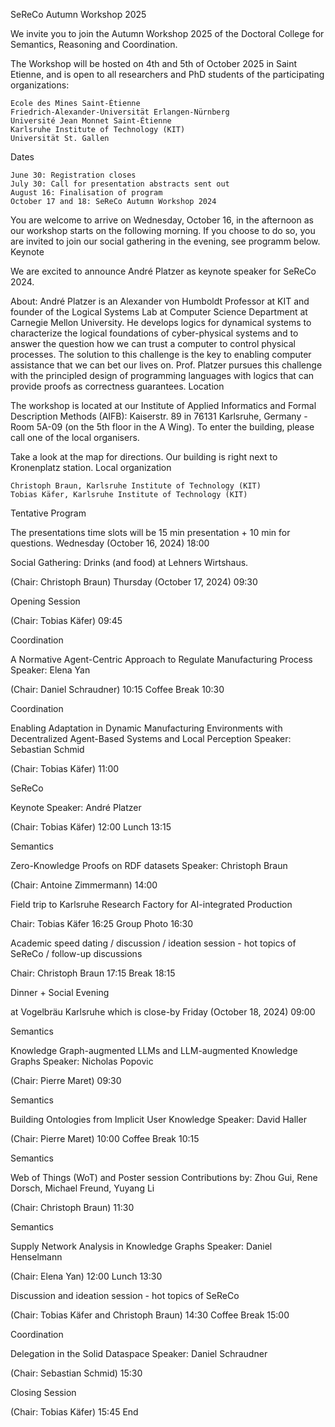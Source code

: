 SeReCo Autumn Workshop 2025

We invite you to join the Autumn Workshop 2025 of the Doctoral College for Semantics, Reasoning and Coordination.

The Workshop will be hosted on 4th and 5th of October 2025 in Saint Etienne, and is open to all researchers and PhD students of the participating organizations:

    Ecole des Mines Saint-Étienne
    Friedrich-Alexander-Universität Erlangen-Nürnberg
    Université Jean Monnet Saint-Étienne
    Karlsruhe Institute of Technology (KIT)
    Universität St. Gallen

Dates

    June 30: Registration closes
    July 30: Call for presentation abstracts sent out
    August 16: Finalisation of program
    October 17 and 18: SeReCo Autumn Workshop 2024

You are welcome to arrive on Wednesday, October 16, in the afternoon as our workshop starts on the following morning. If you choose to do so, you are invited to join our social gathering in the evening, see programm below.
Keynote

We are excited to announce André Platzer as keynote speaker for SeReCo 2024.

About: André Platzer is an Alexander von Humboldt Professor at KIT and founder of the Logical Systems Lab at Computer Science Department at Carnegie Mellon University. He develops logics for dynamical systems to characterize the logical foundations of cyber-physical systems and to answer the question how we can trust a computer to control physical processes. The solution to this challenge is the key to enabling computer assistance that we can bet our lives on. Prof. Platzer pursues this challenge with the principled design of programming languages with logics that can provide proofs as correctness guarantees.
Location

The workshop is located at our Institute of Applied Informatics and Formal Description Methods (AIFB): Kaiserstr. 89 in 76131 Karlsruhe, Germany - Room 5A-09 (on the 5th floor in the A Wing). To enter the building, please call one of the local organisers.

Take a look at the map for directions. Our building is right next to Kronenplatz station.
Local organization

    Christoph Braun, Karlsruhe Institute of Technology (KIT)
    Tobias Käfer, Karlsruhe Institute of Technology (KIT)

Tentative Program

The presentations time slots will be 15 min presentation + 10 min for questions.
	Wednesday (October 16, 2024)
18:00 	

Social Gathering: Drinks (and food) at Lehners Wirtshaus.

(Chair: Christoph Braun)
	Thursday (October 17, 2024)
09:30 	

Opening Session

(Chair: Tobias Käfer)
09:45 	

Coordination

A Normative Agent-Centric Approach to Regulate Manufacturing Process
Speaker: Elena Yan

(Chair: Daniel Schraudner)
10:15 	Coffee Break
10:30 	

Coordination

Enabling Adaptation in Dynamic Manufacturing Environments with Decentralized Agent-Based Systems and Local Perception
Speaker: Sebastian Schmid

(Chair: Tobias Käfer)
11:00 	

SeReCo

Keynote
Speaker: André Platzer

(Chair: Tobias Käfer)
12:00 	Lunch
13:15 	

Semantics

Zero-Knowledge Proofs on RDF datasets
Speaker: Christoph Braun

(Chair: Antoine Zimmermann)
14:00 	

Field trip to Karlsruhe Research Factory for AI-integrated Production

Chair: Tobias Käfer
16:25 	Group Photo
16:30 	

Academic speed dating / discussion / ideation session - hot topics of SeReCo / follow-up discussions

Chair: Christoph Braun
17:15 	Break
18:15 	

Dinner + Social Evening

at Vogelbräu Karlsruhe which is close-by
	Friday (October 18, 2024)
09:00 	

Semantics

Knowledge Graph-augmented LLMs and LLM-augmented Knowledge Graphs
Speaker: Nicholas Popovic

(Chair: Pierre Maret)
09:30 	

Semantics

Building Ontologies from Implicit User Knowledge
Speaker: David Haller

(Chair: Pierre Maret)
10:00 	Coffee Break
10:15 	

Semantics

Web of Things (WoT) and Poster session
Contributions by: Zhou Gui, Rene Dorsch, Michael Freund, Yuyang Li

(Chair: Christoph Braun)
11:30 	

Semantics

Supply Network Analysis in Knowledge Graphs
Speaker: Daniel Henselmann

(Chair: Elena Yan)
12:00 	Lunch
13:30 	

Discussion and ideation session - hot topics of SeReCo

(Chair: Tobias Käfer and Christoph Braun)
14:30 	Coffee Break
15:00 	

Coordination

Delegation in the Solid Dataspace
Speaker: Daniel Schraudner

(Chair: Sebastian Schmid)
15:30 	

Closing Session

(Chair: Tobias Käfer)
15:45 	End

